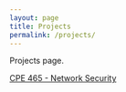 ```yaml
---
layout: page
title: Projects
permalink: /projects/
---
```


Projects page.

[CPE 465 - Network Security](/projects/cpe465.html)
